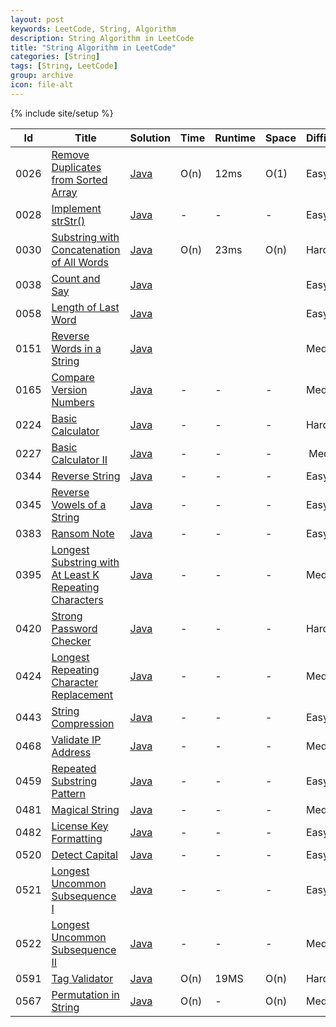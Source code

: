 ```yaml
---
layout: post
keywords: LeetCode, String, Algorithm
description: String Algorithm in LeetCode
title: "String Algorithm in LeetCode"
categories: [String]
tags: [String, LeetCode]
group: archive
icon: file-alt
---
```

{% include site/setup %}

|Id  | Title  | Solution   | Time | Runtime |  Space | Difficulty  | Catagory|
 ------------ | ------------ | ------------ | ------------ | ------------ | ------------ | ------------ | ------------
|0026|[Remove Duplicates from Sorted Array](https://leetcode.com/problems/remove-duplicates-from-sorted-array/) | [Java](https://algorithm.dun.so/leetcode-26/)  | O(n) |12ms| O(1)  |  Easy |String|
|0028|[Implement strStr()](https://leetcode.com/problems/implement-strstr) | [Java](https://algorithm.dun.so/leetcode-28/)  | -|-|-|  Easy |String|
|0030|[Substring with Concatenation of All Words](https://leetcode.com/problems/substring-with-concatenation-of-all-words) | [Java](https://algorithm.dun.so/leetcode-30/)  | O(n) |23ms| O(n)  |  Hard |String|
|0038|[Count and Say](https://leetcode.com/problems/count-and-say/) | [Java](https://algorithm.dun.so/leetcode-38/)  ||||  Easy |String|
|0058|[Length of Last Word](https://leetcode.com/problems/length-of-last-word) | [Java](https://algorithm.dun.so/leetcode-58/)  ||||  Easy |String|
|0151|[Reverse Words in a String](https://leetcode.com/problems/reverse-words-in-a-string/) | [Java](https://algorithm.dun.so/leetcode-151/)  ||||  Medium |String|
|0165|[Compare Version Numbers](https://leetcode.com/problems/compare-version-numbers) | [Java](https://algorithm.dun.so/leetcode-165/)  |-|-|-|  Medium |String|
|0224|[Basic Calculator](https://leetcode.com/problems/basic-calculator/) | [Java](https://algorithm.dun.so/leetcode-224/)  |-|-|-|  Hard |String|
|0227|[Basic Calculator II](https://leetcode.com/problems/basic-calculator-ii/)  | [Java](https://algorithm.dun.so/leetcode-227/)  |-|-|-|  Medium |String|
|0344|[Reverse String](https://leetcode.com/problems/reverse-string)  | [Java](https://algorithm.dun.so/leetcode-344/)  |-|-|-| Easy |String|
|0345|[Reverse Vowels of a String](https://leetcode.com/problems/reverse-vowels-of-a-string)  | [Java](https://algorithm.dun.so/leetcode-345/)  |-|-|-| Easy |String|
|0383|[Ransom Note](https://leetcode.com/problems/ransom-note/)  | [Java](https://algorithm.dun.so/leetcode-383/)  |-|-|-| Easy |String|
|0395|[Longest Substring with At Least K Repeating Characters](https://leetcode.com/problems/longest-substring-with-at-least-k-repeating-characters/)  | [Java](https://algorithm.dun.so/leetcode-395/)  |-|-|-| Medium |String|
|0420|[Strong Password Checker](https://leetcode.com/problems/strong-password-checker/)|[Java](https://algorithm.dun.so/leetcode-420/)|-|-|-|Hard |String|
|0424|[Longest Repeating Character Replacement](https://leetcode.com/problems/longest-repeating-character-replacement/)|[Java](https://algorithm.dun.so/leetcode-424/)|-|-|-|Medium |String|
|0443|[String Compression](https://leetcode.com/problems/string-compression/)|[Java](https://algorithm.dun.so/leetcode-443/)|-|-|-|Easy |String|
|0468|[Validate IP Address](https://leetcode.com/problems/validate-ip-address/)|[Java](https://algorithm.dun.so/leetcode-468/)|-|-|-|Medium |String|
|0459|[Repeated Substring Pattern](https://leetcode.com/problems/repeated-substring-pattern/)|[Java](https://algorithm.dun.so/leetcode-459/)|-|-|-|Easy |String|
|0481|[Magical String](https://leetcode.com/problems/magical-string/)|[Java](https://algorithm.dun.so/leetcode-481/)|-|-|-|Medium|String|
|0482|[License Key Formatting](https://leetcode.com/problems/license-key-formatting/)|[Java](https://algorithm.dun.so/leetcode-482/)|-|-|-|Easy|String|
|0520|[ Detect Capital](https://leetcode.com/problems/detect-capital/)|[Java](https://algorithm.dun.so/leetcode-520/)|-|-|-|Easy|String|
|0521|[Longest Uncommon Subsequence I](https://leetcode.com/problems/longest-uncommon-subsequence-i/)|[Java](https://algorithm.dun.so/leetcode-521/)|-|-|-|Easy|String|
|0522|[Longest Uncommon Subsequence II](https://leetcode.com/problems/longest-uncommon-subsequence-ii/)|[Java](https://algorithm.dun.so/leetcode-522/)|-|-|-|Medium|String|
|0591|[Tag Validator](https://leetcode.com/problems/tag-validator)| [Java](https://algorithm.dun.so/leetcode-591/)  | O(n) |19MS| O(n)  |  Hard |String|
|0567|[Permutation in String](https://leetcode.com/problems/permutation-in-string)| [Java](https://algorithm.dun.so/leetcode-567/)  | O(n) |-| O(n)  |  Medium |String|











